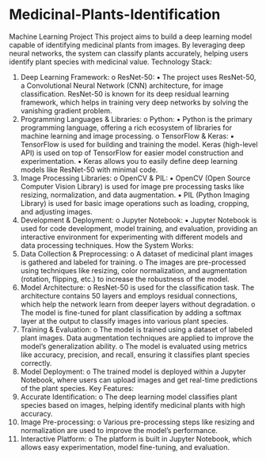 # Medicinal-Plants-Identification
Machine Learning Project 
This project aims to build a deep learning model capable of identifying medicinal plants from 
images. By leveraging deep neural networks, the system can classify plants accurately, helping users 
identify plant species with medicinal value. 
Technology Stack: 
1. Deep Learning Framework: 
o ResNet-50: 
▪ The project uses ResNet-50, a Convolutional Neural Network (CNN) 
architecture, for image classification. ResNet-50 is known for its deep 
residual learning framework, which helps in training very deep networks by 
solving the vanishing gradient problem. 
2. Programming Languages & Libraries: 
o Python: 
▪ Python is the primary programming language, offering a rich ecosystem of 
libraries for machine learning and image processing. 
o TensorFlow & Keras: 
▪ TensorFlow is used for building and training the model. Keras (high-level API) 
is used on top of TensorFlow for easier model construction and 
experimentation. 
▪ Keras allows you to easily define deep learning models like ResNet-50 with 
minimal code. 
3. Image Processing Libraries: 
o OpenCV & PIL: 
▪ OpenCV (Open Source Computer Vision Library) is used for image pre
processing tasks like resizing, normalization, and data augmentation. 
▪ PIL (Python Imaging Library) is used for basic image operations such as 
loading, cropping, and adjusting images. 
4. Development & Deployment: 
o Jupyter Notebook: 
▪ Jupyter Notebook is used for code development, model training, and 
evaluation, providing an interactive environment for experimenting with 
different models and data processing techniques. 
How the System Works: 
1. Data Collection & Preprocessing: 
o A dataset of medicinal plant images is gathered and labeled for training. 
o The images are pre-processed using techniques like resizing, color normalization, and 
augmentation (rotation, flipping, etc.) to increase the robustness of the model. 
2. Model Architecture: 
o ResNet-50 is used for the classification task. The architecture contains 50 layers and 
employs residual connections, which help the network learn from deeper layers 
without degradation. 
o The model is fine-tuned for plant classification by adding a softmax layer at the 
output to classify images into various plant species. 
3. Training & Evaluation: 
o The model is trained using a dataset of labeled plant images. Data augmentation 
techniques are applied to improve the model’s generalization ability. 
o The model is evaluated using metrics like accuracy, precision, and recall, ensuring it 
classifies plant species correctly. 
4. Model Deployment: 
o The trained model is deployed within a Jupyter Notebook, where users can upload 
images and get real-time predictions of the plant species. 
Key Features: 
1. Accurate Identification: 
o The deep learning model classifies plant species based on images, helping identify 
medicinal plants with high accuracy. 
2. Image Pre-processing: 
o Various pre-processing steps like resizing and normalization are used to improve the 
model’s performance. 
3. Interactive Platform: 
o The platform is built in Jupyter Notebook, which allows easy experimentation, 
model fine-tuning, and evaluation.
